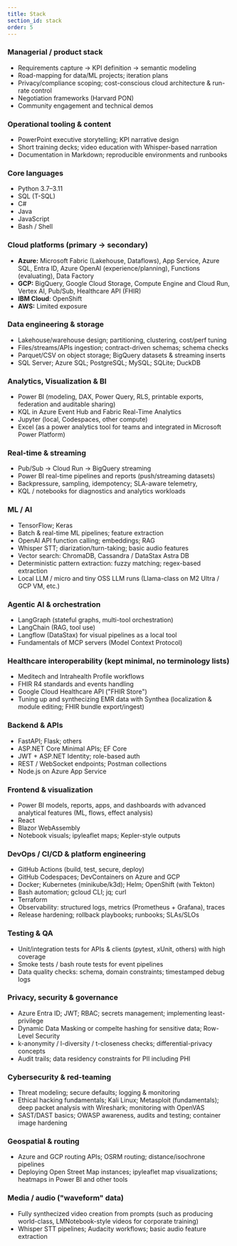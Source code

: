 ```yaml
---
title: Stack
section_id: stack
order: 5
---
```


### Managerial / product stack
* Requirements capture → KPI definition → semantic modeling
* Road-mapping for data/ML projects; iteration plans
* Privacy/compliance scoping; cost-conscious cloud architecture & run-rate control
* Negotiation frameworks (Harvard PON)
* Community engagement and technical demos

### Operational tooling & content
* PowerPoint executive storytelling; KPI narrative design
* Short training decks; video education with Whisper-based narration
* Documentation in Markdown; reproducible environments and runbooks

### Core languages
* Python 3.7–3.11
* SQL (T-SQL)
* C#
* Java
* JavaScript
* Bash / Shell

### Cloud platforms (primary → secondary)
* **Azure:** Microsoft Fabric (Lakehouse, Dataflows), App Service, Azure SQL, Entra ID, Azure OpenAI (experience/planning), Functions (evaluating), Data Factory
* **GCP:** BigQuery, Google Cloud Storage, Compute Engine and Cloud Run, Vertex AI, Pub/Sub, Healthcare API (FHIR)
* **IBM Cloud**: OpenShift
* **AWS:** Limited exposure

### Data engineering & storage
* Lakehouse/warehouse design; partitioning, clustering, cost/perf tuning
* Files/streams/APIs ingestion; contract-driven schemas; schema checks
* Parquet/CSV on object storage; BigQuery datasets & streaming inserts
* SQL Server; Azure SQL; PostgreSQL; MySQL; SQLite; DuckDB

### Analytics, Visualization & BI
* Power BI (modeling, DAX, Power Query, RLS, printable exports, federation and auditable sharing)
* KQL in Azure Event Hub and Fabric Real-Time Analytics
* Jupyter (local, Codespaces, other compute)
* Excel (as a power analytics tool for teams and integrated in Microsoft Power Platform)

### Real-time & streaming
* Pub/Sub → Cloud Run → BigQuery streaming
* Power BI real-time pipelines and reports (push/streaming datasets)
* Backpressure, sampling, idempotency; SLA-aware telemetry,
* KQL / notebooks for diagnostics and analytics workloads

### ML / AI
* TensorFlow; Keras
* Batch & real-time ML pipelines; feature extraction
* OpenAI API function calling; embeddings; RAG
* Whisper STT; diarization/turn-taking; basic audio features
* Vector search: ChromaDB, Cassandra / DataStax Astra DB
* Deterministic pattern extraction: fuzzy matching; regex-based extraction
* Local LLM / micro and tiny OSS LLM runs (Llama-class on M2 Ultra / GCP VM, etc.)

### Agentic AI & orchestration
* LangGraph (stateful graphs, multi-tool orchestration)
* LangChain (RAG, tool use)
* Langflow (DataStax) for visual pipelines as a local tool
* Fundamentals of MCP servers (Model Context Protocol)

### Healthcare interoperability (kept minimal, no terminology lists)
* Meditech and Intrahealth Profile workflows
* FHIR R4 standards and events handling
* Google Cloud Healthcare API ("FHIR Store")
* Tuning up and synthecizing EMR data with Synthea (localization & module editing; FHIR bundle export/ingest)

### Backend & APIs
* FastAPI; Flask; others
* ASP.NET Core Minimal APIs; EF Core
* JWT + ASP.NET Identity; role-based auth
* REST / WebSocket endpoints; Postman collections
* Node.js on Azure App Service

### Frontend & visualization
* Power BI models, reports, apps, and dashboards with advanced analytical features (ML, flows, effect analysis)
* React 
* Blazor WebAssembly 
* Notebook visuals; ipyleaflet maps; Kepler-style outputs 

### DevOps / CI/CD & platform engineering
* GitHub Actions (build, test, secure, deploy)
* GitHub Codespaces; DevContainers on Azure and GCP
* Docker; Kubernetes (minikube/k3d); Helm; OpenShift (with Tekton)
* Bash automation; gcloud CLI; jq; curl
* Terraform
* Observability: structured logs, metrics (Prometheus + Grafana), traces
* Release hardening; rollback playbooks; runbooks; SLAs/SLOs

### Testing & QA
* Unit/integration tests for APIs & clients (pytest, xUnit, others) with high coverage
* Smoke tests / bash route tests for event pipelines
* Data quality checks: schema, domain constraints; timestamped debug logs

### Privacy, security & governance
* Azure Entra ID; JWT; RBAC; secrets management; implementing least-privilege
* Dynamic Data Masking or compelte hashing for sensitive data; Row-Level Security
* k-anonymity / l-diversity / t-closeness checks; differential-privacy concepts
* Audit trails; data residency constraints for PII including PHI

### Cybersecurity & red-teaming
* Threat modeling; secure defaults; logging & monitoring
* Ethical hacking fundamentals; Kali Linux; Metasploit (fundamentals); deep packet analysis with Wireshark; monitoring with OpenVAS
* SAST/DAST basics; OWASP awareness, audits and testing; container image hardening

### Geospatial & routing
* Azure and GCP routing APIs; OSRM routing; distance/isochrone pipelines
* Deploying Open Street Map instances; ipyleaflet map visualizations; heatmaps in Power BI and other tools

### Media / audio ("waveform" data)
* Fully synthecized video creation from prompts (such as producing world-class, LMNotebook-style videos for corporate training)
* Whisper STT pipelines; Audacity workflows; basic audio feature extraction
